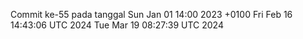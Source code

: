 Commit ke-55 pada tanggal Sun Jan 01 14:00 2023 +0100
Fri Feb 16 14:43:06 UTC 2024
Tue Mar 19 08:27:39 UTC 2024
